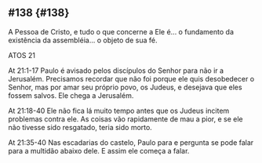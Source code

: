 ## #138 {#138}

A Pessoa de Cristo, e tudo o que concerne a Ele é... o fundamento da existência da assembléia... o objeto de sua fé.

ATOS 21

At 21:1-17 Paulo é avisado pelos discípulos do Senhor para não ir a Jerusalém. Precisamos recordar que não foi porque ele quis desobedecer o Senhor, mas por amar seu próprio povo, os Judeus, e desejava que eles fossem salvos. Ele chega a Jerusalém.

At 21:18-40 Ele não fica lá muito tempo antes que os Judeus incitem problemas contra ele. As coisas vão rapidamente de mau a pior, e se ele não tivesse sido resgatado, teria sido morto.

At 21:35-40 Nas escadarias do castelo, Paulo para e pergunta se pode falar para a multidão abaixo dele. E assim ele começa a falar.